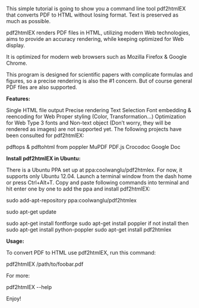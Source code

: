 This simple tutorial is going to show you a command line tool pdf2htmlEX that converts PDF to HTML without losing format. Text is preserved as much as possible.

pdf2htmlEX renders PDF files in HTML, utilizing modern Web technologies, aims to provide an accuracy rendering, while keeping optimized for Web display.

It is optimized for modern web browsers such as Mozilla Firefox & Google Chrome.

This program is designed for scientific papers with complicate formulas and figures, so a precise rendering is also the #1 concern. But of course general PDF files are also supported.

<strong>Features:</strong>

Single HTML file output
Precise rendering
Text Selection
Font embedding & reencoding for Web
Proper styling (Color, Transformation…)
Optimization for Web
Type 3 fonts and Non-text object (Don’t worry, they will be rendered as images) are not supported yet. The following projects have been consulted for pdf2htmlEX:

pdftops & pdftohtml from poppler
MuPDF
PDF.js
Crocodoc
Google Doc

<strong>Install pdf2htmlEX in Ubuntu:</strong>

There is a Ubuntu PPA set up at ppa:coolwanglu/pdf2htmlex. For now, it supports only Ubuntu 12.04. Launch a terminal window from the dash home or press Ctrl+Alt+T. Copy and paste following commands into terminal and hit enter one by one to add the ppa and install pdf2htmlEX:

sudo add-apt-repository ppa:coolwanglu/pdf2htmlex

sudo apt-get update

sudo apt-get install fontforge 
sudo apt-get install poppler  if not install then sudo apt-get install python-poppler
sudo apt-get install pdf2htmlex

<strong>Usage:</strong>

To convert PDF to HTML use pdf2htmlEX, run this command:

pdf2htmlEX /path/to/foobar.pdf

For more:

pdf2htmlEX --help

Enjoy!

